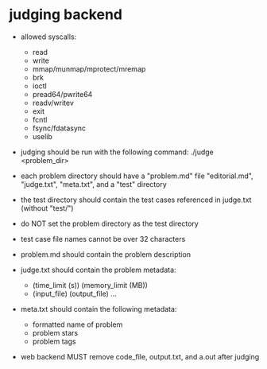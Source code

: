 # judging backend

- allowed syscalls:
	- read
	- write
	- mmap/munmap/mprotect/mremap
	- brk
	- ioctl
	- pread64/pwrite64
	- readv/writev
	- exit
	- fcntl
	- fsync/fdatasync
	- uselib

- judging should be run with the following command:
./judge <language> <problem_dir>
- each problem directory should have a "problem.md" file "editorial.md", "judge.txt", "meta.txt", and a "test" directory
- the test directory should contain the test cases referenced in judge.txt (without "test/")
- do NOT set the problem directory as the test directory
- test case file names cannot be over 32 characters
- problem.md should contain the problem description
- judge.txt should contain the problem metadata:
	- (time_limit (s)) (memory_limit (MB))
	- (input_file) (output_file)
	...
- meta.txt should contain the following metadata:
	- formatted name of problem
	- problem stars
	- problem tags

- web backend MUST remove code_file, output.txt, and a.out after judging